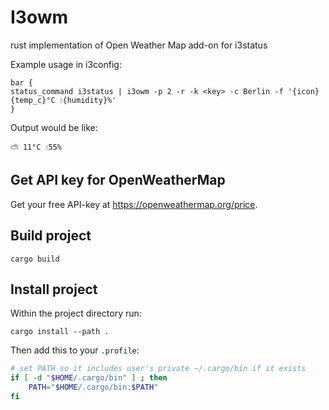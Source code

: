 # I3owm

rust implementation of Open Weather Map add-on for i3status

Example usage in i3config:

```
bar {
status_command i3status | i3owm -p 2 -r -k <key> -c Berlin -f '{icon} {temp_c}°C 💧{humidity}%'
}
```

Output would be like:

```
⛅ 11°C 💧55%
```

## Get API key for OpenWeatherMap

Get your free API-key at https://openweathermap.org/price.


## Build project

```
cargo build
```

## Install project

Within the project directory run:

```
cargo install --path .
```

Then add this to your `.profile`:

```bash
# set PATH so it includes user's private ~/.cargo/bin if it exists
if [ -d "$HOME/.cargo/bin" ] ; then
    PATH="$HOME/.cargo/bin:$PATH"
fi
```

